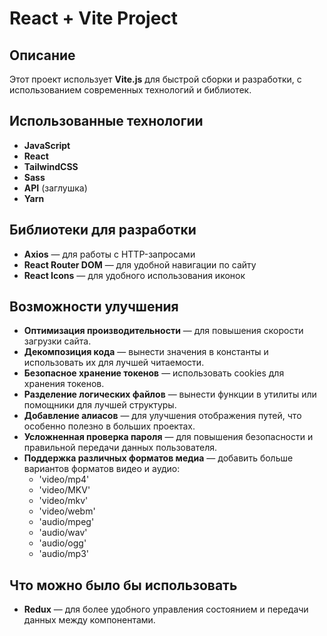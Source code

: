 # React + Vite Project

## Описание

Этот проект использует **Vite.js** для быстрой сборки и разработки, с использованием современных технологий и библиотек.

## Использованные технологии

- **JavaScript**
- **React**
- **TailwindCSS**
- **Sass**
- **API** (заглушка)
- **Yarn**

## Библиотеки для разработки

- **Axios** — для работы с HTTP-запросами
- **React Router DOM** — для удобной навигации по сайту
- **React Icons** — для удобного использования иконок

## Возможности улучшения

- **Оптимизация производительности** — для повышения скорости загрузки сайта.
- **Декомпозиция кода** — вынести значения в константы и использовать их для лучшей читаемости.
- **Безопасное хранение токенов** — использовать cookies для хранения токенов.
- **Разделение логических файлов** — вынести функции в утилиты или помощники для лучшей структуры.
- **Добавление алиасов** — для улучшения отображения путей, что особенно полезно в больших проектах.
- **Усложненная проверка пароля** — для повышения безопасности и правильной передачи данных пользователя.
- **Поддержка различных форматов медиа** — добавить больше вариантов форматов видео и аудио:
  - 'video/mp4'
  - 'video/MKV'
  - 'video/mkv'
  - 'video/webm'
  - 'audio/mpeg'
  - 'audio/wav'
  - 'audio/ogg'
  - 'audio/mp3'

## Что можно было бы использовать

- **Redux** — для более удобного управления состоянием и передачи данных между компонентами.

